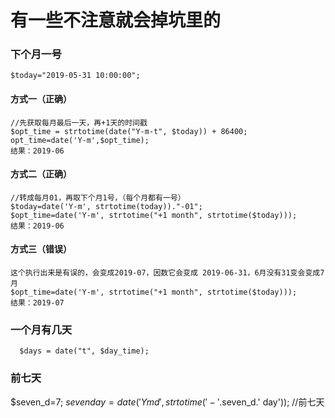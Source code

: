 # 有一些不注意就会掉坑里的

### 下个月一号
    $today="2019-05-31 10:00:00";
#### 方式一（正确）
    //先获取每月最后一天，再+1天的时间戳
    $opt_time = strtotime(date("Y-m-t", $today)) + 86400;
    opt_time=date('Y-m',$opt_time);
    结果：2019-06
#### 方式二（正确）
    //转成每月01，再取下个月1号，（每个月都有一号）
    $today=date('Y-m', strtotime(today))."-01";
    $opt_time=date('Y-m', strtotime("+1 month", strtotime($today))); 
    结果：2019-06
#### 方式三（错误）
    这个执行出来是有误的，会变成2019-07，因数它会变成 2019-06-31，6月没有31变会变成7月
    $opt_time=date('Y-m', strtotime("+1 month", strtotime($today))); 
    结果：2019-07
### 一个月有几天
      $days = date("t", $day_time); 
      
### 前七天
$seven_d=7;
$sevenday = date('Ymd', strtotime('-'.$seven_d.' day')); //前七天 
 
